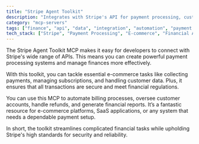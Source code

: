 ```yaml
---
title: "Stripe Agent Toolkit"
description: "Integrates with Stripe's API for payment processing, customer management, and financial operations in e-commerce and billing workflows."
category: "mcp-servers"
tags: ["finance", "api", "data", "integration", "automation", "payment processing", "customer management", "financial operations"]
tech_stack: ["Stripe", "Payment Processing", "E-commerce", "Financial APIs", "Subscription Management", "Billing Workflows", "Refund Processing", "Financial Reporting"]
---
```


The Stripe Agent Toolkit MCP makes it easy for developers to connect with Stripe's wide range of APIs. This means you can create powerful payment processing systems and manage finances more effectively.

With this toolkit, you can tackle essential e-commerce tasks like collecting payments, managing subscriptions, and handling customer data. Plus, it ensures that all transactions are secure and meet financial regulations.

You can use this MCP to automate billing processes, oversee customer accounts, handle refunds, and generate financial reports. It’s a fantastic resource for e-commerce platforms, SaaS applications, or any system that needs a dependable payment setup.

In short, the toolkit streamlines complicated financial tasks while upholding Stripe's high standards for security and reliability.